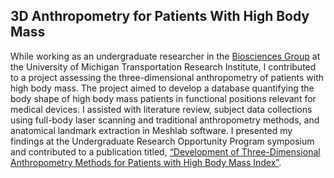 ## 3D Anthropometry for Patients With High Body Mass

While working as an undergraduate researcher in the [Biosciences Group](https://www.umtri.umich.edu/research/groups/biosciences/) at the University of Michigan Transportation Research Institute, I contributed to a project assessing the three-dimensional anthropometry of patients with high body mass. The project aimed to develop a database quantifying the body shape of high body mass patients in functional positions relevant for medical devices. I assisted with literature review, subject data collections using full-body laser scanning and traditional anthropometry methods, and anatomical landmark extraction in Meshlab software. I presented my findings at the Undergraduate Research Opportunity Program symposium and contributed to a publication titled, [“Development of Three-Dimensional Anthropometry Methods for Patients with High Body Mass Index”](https://journals.sagepub.com/doi/abs/10.1177/1541931213601240?casa_token=L4RYitqmNIcAAAAA:FxNtQPb7yOTXrSigraf0_n9gm3UPBL_CFmVHZcFcim9ekqBcSlDslf2N6bjOT_P2-vLOuxIoeckT).


[//]: # (<img src="pdf/UROP Poster Final Riley Horn copy.pdf"/>)

[<object data="pdf/UROP_poster.pdf" width="720" height="576" type='application/pdf'/>](pdf/UROP_poster.pdf)
---